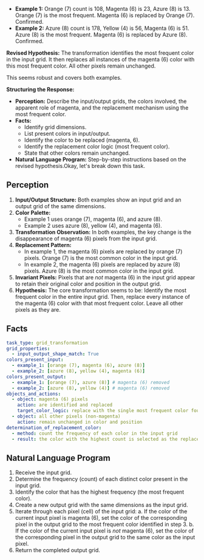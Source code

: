 *   **Example 1:** Orange (7) count is 108, Magenta (6) is 23, Azure (8) is 13. Orange (7) is the most frequent. Magenta (6) is replaced by Orange (7). Confirmed.
*   **Example 2:** Azure (8) count is 178, Yellow (4) is 56, Magenta (6) is 51. Azure (8) is the most frequent. Magenta (6) is replaced by Azure (8). Confirmed.

**Revised Hypothesis:** The transformation identifies the most frequent color in the input grid. It then replaces all instances of the magenta (6) color with this most frequent color. All other pixels remain unchanged.

This seems robust and covers both examples.

**Structuring the Response:**

*   **Perception:** Describe the input/output grids, the colors involved, the apparent role of magenta, and the replacement mechanism using the most frequent color.
*   **Facts:**
    *   Identify grid dimensions.
    *   List present colors in input/output.
    *   Identify the color to be replaced (magenta, 6).
    *   Identify the replacement color logic (most frequent color).
    *   State that other colors remain unchanged.
*   **Natural Language Program:** Step-by-step instructions based on the revised hypothesis.Okay, let's break down this task.

## Perception

1.  **Input/Output Structure:** Both examples show an input grid and an output grid of the same dimensions.
2.  **Color Palette:**
    *   Example 1 uses orange (7), magenta (6), and azure (8).
    *   Example 2 uses azure (8), yellow (4), and magenta (6).
3.  **Transformation Observation:** In both examples, the key change is the disappearance of magenta (6) pixels from the input grid.
4.  **Replacement Pattern:**
    *   In example 1, the magenta (6) pixels are replaced by orange (7) pixels. Orange (7) is the most common color in the input grid.
    *   In example 2, the magenta (6) pixels are replaced by azure (8) pixels. Azure (8) is the most common color in the input grid.
5.  **Invariant Pixels:** Pixels that are *not* magenta (6) in the input grid appear to retain their original color and position in the output grid.
6.  **Hypothesis:** The core transformation seems to be: Identify the most frequent color in the entire input grid. Then, replace every instance of the magenta (6) color with that most frequent color. Leave all other pixels as they are.

## Facts


```yaml
task_type: grid_transformation
grid_properties:
  - input_output_shape_match: True
colors_present_input:
  - example_1: [orange (7), magenta (6), azure (8)]
  - example_2: [azure (8), yellow (4), magenta (6)]
colors_present_output:
  - example_1: [orange (7), azure (8)] # magenta (6) removed
  - example_2: [azure (8), yellow (4)] # magenta (6) removed
objects_and_actions:
  - object: magenta (6) pixels
    action: are identified and replaced
    target_color_logic: replace with the single most frequent color found in the input grid
  - object: all other pixels (non-magenta)
    action: remain unchanged in color and position
determination_of_replacement_color:
  - method: count the frequency of each color in the input grid
  - result: the color with the highest count is selected as the replacement color for magenta (6) pixels
```


## Natural Language Program

1.  Receive the input grid.
2.  Determine the frequency (count) of each distinct color present in the input grid.
3.  Identify the color that has the highest frequency (the most frequent color).
4.  Create a new output grid with the same dimensions as the input grid.
5.  Iterate through each pixel (cell) of the input grid:
    a.  If the color of the current input pixel is magenta (6), set the color of the corresponding pixel in the output grid to the most frequent color identified in step 3.
    b.  If the color of the current input pixel is *not* magenta (6), set the color of the corresponding pixel in the output grid to the same color as the input pixel.
6.  Return the completed output grid.